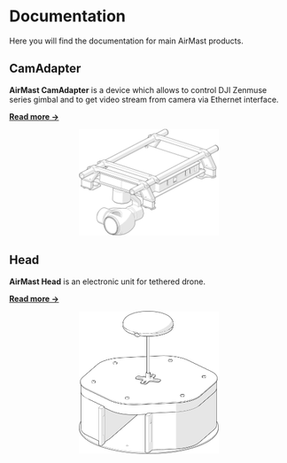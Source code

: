 Documentation
=============

Here you will find the documentation for main AirMast products.

## CamAdapter
**AirMast CamAdapter** is a device which allows to control DJI Zenmuse series gimbal and to get video stream from camera via Ethernet interface.

**[Read more →](/camadapter/)**

<center><img src="/img/camadapter.svg" width="50%" alt="AirMast CamAdapter"></center>

## Head

**AirMast Head** is an electronic unit for tethered drone.

**[Read more →](/head/)**

<center><img src="/img/head.svg" width="50%" alt="AirMast Head"></center>

